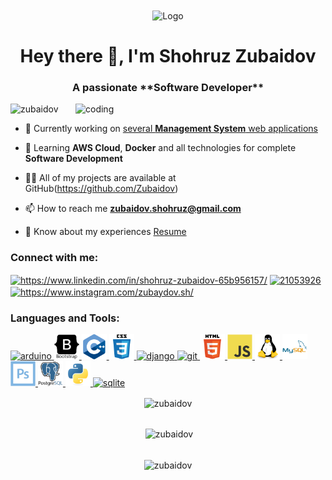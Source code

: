 <div align="center">
<img align="center" alt="Logo" width="300px" src="https://github.com/Zubaidov/Zubaidov/blob/main/logo_J.jpg?raw=true">
</div>
<h1 align="center">Hey there 👋, I'm Shohruz Zubaidov</h1>
<h3 align="center">A passionate **Software Developer**</h3>

<img align="right" alt="coding" width="400px" src="https://github.com/Zubaidov/Zubaidov/blob/main/GIFEEE.gif?raw=true">

<p align="left"> <img src="https://komarev.com/ghpvc/?username=zubaidov&label=Profile%20views&color=0e75b6&style=flat" alt="zubaidov" /> </p>

- 🔭 Currently working on [several **Management System** web applications](https://github.com/Zubaidov)

- 🌱 Learning **AWS Cloud**, **Docker** and all technologies for complete **Software Development**

- 👨‍💻 All of my projects are available at GitHub(https://github.com/Zubaidov)

- 📫 How to reach me **zubaidov.shohruz@gmail.com**

- 📄 Know about my experiences [Resume](https://github.com/Zubaidov/Zubaidov/blob/main/CV_Shohruz_Zubaidov.pdf)

<h3 align="left">Connect with me:</h3>
<p align="left">
<a href="https://linkedin.com/in/shohruz-zubaidov-65b956157/" target="blank"><img align="center" src="https://raw.githubusercontent.com/rahuldkjain/github-profile-readme-generator/master/src/images/icons/Social/linked-in-alt.svg" alt="https://www.linkedin.com/in/shohruz-zubaidov-65b956157/" height="30" width="40" /></a>
<a href="https://stackoverflow.com/users/21053926" target="blank"><img align="center" src="https://raw.githubusercontent.com/rahuldkjain/github-profile-readme-generator/master/src/images/icons/Social/stack-overflow.svg" alt="21053926" height="30" width="40" /></a>
<a href="https://instagram.com/zubaydov.sh/" target="blank"><img align="center" src="https://raw.githubusercontent.com/rahuldkjain/github-profile-readme-generator/master/src/images/icons/Social/instagram.svg" alt="https://www.instagram.com/zubaydov.sh/" height="30" width="40" /></a>
</p>

<h3 align="left">Languages and Tools:</h3>
<p align="left"> <a href="https://www.arduino.cc/" target="_blank" rel="noreferrer"> <img src="https://cdn.worldvectorlogo.com/logos/arduino-1.svg" alt="arduino" width="40" height="40"/> </a> <a href="https://getbootstrap.com" target="_blank" rel="noreferrer"> <img src="https://raw.githubusercontent.com/devicons/devicon/master/icons/bootstrap/bootstrap-plain-wordmark.svg" alt="bootstrap" width="40" height="40"/> </a> <a href="https://www.w3schools.com/cpp/" target="_blank" rel="noreferrer"> <img src="https://raw.githubusercontent.com/devicons/devicon/master/icons/cplusplus/cplusplus-original.svg" alt="cplusplus" width="40" height="40"/> </a> <a href="https://www.w3schools.com/css/" target="_blank" rel="noreferrer"> <img src="https://raw.githubusercontent.com/devicons/devicon/master/icons/css3/css3-original-wordmark.svg" alt="css3" width="40" height="40"/> </a> <a href="https://www.djangoproject.com/" target="_blank" rel="noreferrer"> <img src="https://cdn.worldvectorlogo.com/logos/django.svg" alt="django" width="40" height="40"/> </a> <a href="https://git-scm.com/" target="_blank" rel="noreferrer"> <img src="https://www.vectorlogo.zone/logos/git-scm/git-scm-icon.svg" alt="git" width="40" height="40"/> </a> <a href="https://www.w3.org/html/" target="_blank" rel="noreferrer"> <img src="https://raw.githubusercontent.com/devicons/devicon/master/icons/html5/html5-original-wordmark.svg" alt="html5" width="40" height="40"/> </a> <a href="https://developer.mozilla.org/en-US/docs/Web/JavaScript" target="_blank" rel="noreferrer"> <img src="https://raw.githubusercontent.com/devicons/devicon/master/icons/javascript/javascript-original.svg" alt="javascript" width="40" height="40"/> </a> <a href="https://www.linux.org/" target="_blank" rel="noreferrer"> <img src="https://raw.githubusercontent.com/devicons/devicon/master/icons/linux/linux-original.svg" alt="linux" width="40" height="40"/> </a> <a href="https://www.mysql.com/" target="_blank" rel="noreferrer"> <img src="https://raw.githubusercontent.com/devicons/devicon/master/icons/mysql/mysql-original-wordmark.svg" alt="mysql" width="40" height="40"/> </a> <a href="https://www.photoshop.com/en" target="_blank" rel="noreferrer"> <img src="https://raw.githubusercontent.com/devicons/devicon/master/icons/photoshop/photoshop-line.svg" alt="photoshop" width="40" height="40"/> </a> <a href="https://www.postgresql.org" target="_blank" rel="noreferrer"> <img src="https://raw.githubusercontent.com/devicons/devicon/master/icons/postgresql/postgresql-original-wordmark.svg" alt="postgresql" width="40" height="40"/> </a> <a href="https://www.python.org" target="_blank" rel="noreferrer"> <img src="https://raw.githubusercontent.com/devicons/devicon/master/icons/python/python-original.svg" alt="python" width="40" height="40"/> </a> <a href="https://www.sqlite.org/" target="_blank" rel="noreferrer"> <img src="https://www.vectorlogo.zone/logos/sqlite/sqlite-icon.svg" alt="sqlite" width="40" height="40"/> </a> </p>

<div align="center">
  <img align="center" width="700px" src="https://github-readme-stats.vercel.app/api/top-langs?username=zubaidov&show_icons=true&locale=en&layout=compact" alt="zubaidov" />
</div>

</br>

<div align="center">
  <p>&nbsp;<img align="center" width="700px" src="https://github-readme-stats.vercel.app/api?username=zubaidov&show_icons=true&locale=en" alt="zubaidov" /></p>
</div>

</br>

<div align="center">
  <img align="center" width="700px" src="https://github-readme-streak-stats.herokuapp.com/?user=zubaidov&" alt="zubaidov" />
</div>
